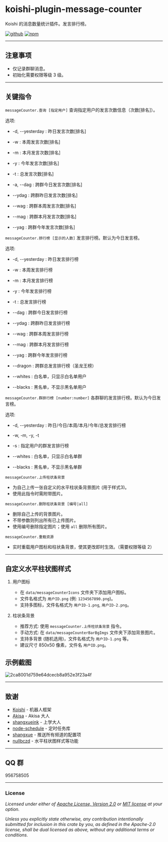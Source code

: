 # koishi-plugin-message-counter

Koishi 的消息数量统计插件。发言排行榜。

[![github](https://img.shields.io/badge/github-araea/message_counter-8da0cb?style=for-the-badge&labelColor=555555&logo=github)](https://github.com/araea/koishi-plugin-message-counter)
[![npm](https://img.shields.io/npm/v/koishi-plugin-message-counter.svg?style=for-the-badge&color=fc8d62&logo=npm)](https://www.npmjs.com/package/koishi-plugin-message-counter)

---

## 注意事项

- 仅记录群聊消息。
- 初始化需要权限等级 3 级。

---

## 关键指令

`messageCounter.查询 [指定用户]`
  查询指定用户的发言次数信息（次数[排名]）。

  选项:

- -d, --yesterday : 昨日发言次数[排名]
- -w              : 本周发言次数[排名]
- -m              : 本月发言次数[排名]
- -y              : 今年发言次数[排名]
- -t              : 总发言次数[排名]

- -a,   --dag     : 跨群今日发言次数[排名]
- --ydag          : 跨群昨日发言次数[排名]
- --wag           : 跨群本周发言次数[排名]
- --mag           : 跨群本月发言次数[排名]
- --yag           : 跨群今年发言次数[排名]

`messageCounter.排行榜 [显示的人数]`
  发言排行榜。默认为今日发言榜。

  选项:

- -d, --yesterday : 昨日发言排行榜
- -w              : 本周发言排行榜
- -m              : 本月发言排行榜
- -y              : 今年发言排行榜
- -t              : 总发言排行榜

- --dag           : 跨群今日发言排行榜
- --ydag          : 跨群昨日发言排行榜
- --wag           : 跨群本周发言排行榜
- --mag           : 跨群本月发言排行榜
- --yag           : 跨群今年发言排行榜
- --dragon        : 跨群总发言排行榜（圣龙王榜）

- --whites        : 白名单，只显示白名单用户
- --blacks        : 黑名单，不显示黑名单用户

`messageCounter.群排行榜 [number:number]`
  各群聊的发言排行榜。默认为今日发言榜。

  选项:

- -d, --yesterday : 昨日/今日/本周/本月/今年/总发言排行榜
- -w, -m, -y, -t

- -s              : 指定用户的群发言排行榜
- --whites        : 白名单，只显示白名单群
- --blacks        : 黑名单，不显示黑名单群

`messageCounter.上传柱状条背景`

- 为自己上传一张自定义的水平柱状条背景图片 (用于样式3)。
- 使用此指令时需附带图片。

`messageCounter.删除柱状条背景 [编号|all]`

- 删除自己上传的背景图片。
- 不带参数则列出所有已上传图片。
- 使用编号删除指定图片；使用 `all` 删除所有图片。

`messageCounter.重载资源`

- 实时重载用户图标和柱状条背景，使其更改即时生效。（需要权限等级 2）

---

## 自定义水平柱状图样式

1. 用户图标

   - 在 `data/messageCounterIcons` 文件夹下添加用户图标。
   - 文件名格式为 `用户ID.png` (例: `1234567890.png`)。
   - 支持多图标，文件名格式为 `用户ID-1.png`, `用户ID-2.png`。

2. 柱状条背景

   - 推荐方式: 使用 `messageCounter.上传柱状条背景` 指令。
   - 手动方式: 在 `data/messageCounterBarBgImgs` 文件夹下添加背景图片。
   - 支持多背景 (随机选用)，文件名格式为 `用户ID-1.png` 等。
   - 建议尺寸 850x50 像素，文件名 `用户ID.png`。

## 示例截图

![2ca8001d759e64dcecb8a952e3f23a4f](https://github.com/araea/koishi-plugin-message-counter/assets/120614554/3eb50393-00a2-4400-b4fd-d54d3acee390)

---

## 致谢

- [Koishi](https://koishi.chat/)         - 机器人框架
- [Akisa](https://forum.koishi.xyz/u/akisa/summary)          - Akisa 大人
- [shangxueink](https://github.com/araea/koishi-plugin-message-counter/pull/11)    - 上学大人
- [node-schedule](https://www.npmjs.com/package/node-schedule)   - 定时任务库
- [shangxue](https://forum.koishi.xyz/u/shangxue/summary)       - 推送所有频道的配置项
- [nullbczd](https://forum.koishi.xyz/u/nullbczd/summary)        - 水平柱状图样式等功能

---

## QQ 群

956758505

---

### License

_Licensed under either of [Apache License, Version 2.0](LICENSE-APACHE) or [MIT license](LICENSE-MIT) at your option._

_Unless you explicitly state otherwise, any contribution intentionally submitted
for inclusion in this crate by you, as defined in the Apache-2.0 license, shall
be dual licensed as above, without any additional terms or conditions._
